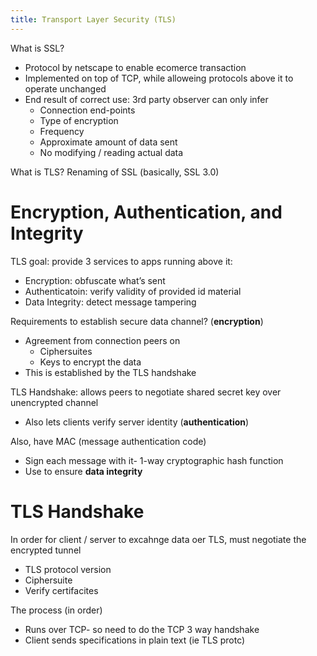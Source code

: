 ```yaml
---
title: Transport Layer Security (TLS)
---
```

What is SSL?
- Protocol by netscape to enable ecomerce transaction
- Implemented on top of TCP, while alloweing protocols above it to operate unchanged
- End result of correct use: 3rd party observer can only infer 
	- Connection end-points 
	- Type of encryption
	- Frequency
	- Approximate amount of data sent
	- No modifying / reading actual data

What is TLS? Renaming of SSL (basically, SSL 3.0)

# Encryption, Authentication, and Integrity

TLS goal: provide 3 services to apps running above it:
- Encryption: obfuscate what’s sent
- Authenticatoin: verify validity of provided id material
- Data Integrity: detect message tampering

Requirements to establish secure data channel? (**encryption**)
- Agreement from connection peers on 
	- Ciphersuites
	- Keys to encrypt the data
- This is established by the TLS handshake

TLS Handshake: allows peers to negotiate shared secret key over unencrypted channel
- Also lets clients verify server identity (**authentication**)

Also, have MAC (message authentication code)
- Sign each message with it- 1-way cryptographic hash function
- Use to ensure **data integrity**

# TLS Handshake
In order for client / server to excahnge data oer TLS, must negotiate the encrypted tunnel
- TLS protocol version
- Ciphersuite
- Verify certifacites

The process (in order)
- Runs over TCP- so need to do the TCP 3 way handshake
- Client sends specifications in plain text (ie TLS protc)